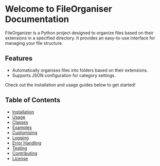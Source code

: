 # Welcome to FileOrganiser Documentation

FileOrganizer is a Python project designed to organize files based on their extensions in a specified directory. It provides an easy-to-use interface for managing your file structure.

## Features
+ Automatically organises files into folders based on their extensions.
+ Supports JSON configuration for category settings.

Check out the installation and usage guides below to get started!

## Table of Contents
- [Installation](installation.md)
- [Usage](usage.md)
- [Classes](classes.md)
- [Examples](examples.md)
- [Customising](customising.md)
- [Logging](logging.md)
- [Error Handling](error_handling.md)
- [Testing](testing.md)
- [Contributing](contributing.md)
- [License](license.md)